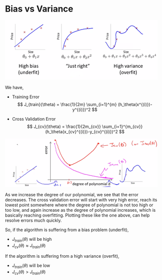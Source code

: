 # Bias vs Variance

![Bias vs Variance](images/image01.png)

We have,

- Training Error
    $$
    J_{train}(\theta) = \frac{1}{2m} \sum_{i=1}^{m} (h_\theta(x^{(i)})-y^{(i)})^2
    $$

- Cross Validation Error
    $$
    J_{cv}(\theta) = \frac{1}{2m_{cv}} \sum_{i=1}^{m_{cv}} (h_\theta(x_{cv}^{(i)})-y_{cv}^{(i)})^2
    $$

![Plotting Train and CV Errors](images/image02.png)

As we increase the degree of our polynomial, we see that the error decreases. The cross validation error will start with very high error, reach its lowest point somewhere where the degree of polynomial is not too high or too low, and again increase as the degree of polynomial increases, which is basically reaching overfitting. Plotting these like the one above, can help resolve errors much quickly.



So, if the algorithm is suffering from a bias problem (underfit),

- $J_{train}(\theta)$ will be high
- $J_{cv}(\theta) \approx J_{train}(\theta)$

If the algorithm is suffering from a high variance (overfit),

- $J_{train}(\theta)$ will be low
- $J_{cv}(\theta) > J_{train}(\theta)$

